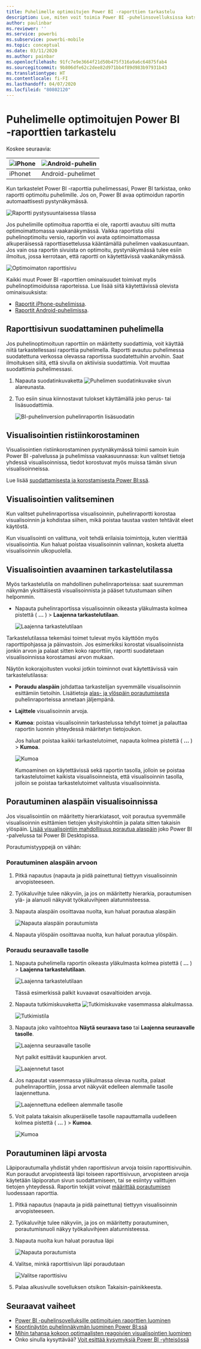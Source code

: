 ```yaml
---
title: Puhelimelle optimoitujen Power BI ‑raporttien tarkastelu
description: Lue, miten voit toimia Power BI ‑puhelinsovelluksissa katselemista varten optimoitujen raporttisivujen kanssa.
author: paulinbar
ms.reviewer: ''
ms.service: powerbi
ms.subservice: powerbi-mobile
ms.topic: conceptual
ms.date: 03/11/2020
ms.author: painbar
ms.openlocfilehash: 91fc7e9e3664f21d50b475f316a9a6c64875fab4
ms.sourcegitcommit: 9b806dfe62c2dee82d971bb4f89d983b97931b43
ms.translationtype: HT
ms.contentlocale: fi-FI
ms.lasthandoff: 04/07/2020
ms.locfileid: "80802120"
---
```

# <a name="view-power-bi-reports-optimized-for-your-phone"></a>Puhelimelle optimoitujen Power BI ‑raporttien tarkastelu

Koskee seuraavia:

| ![iPhone](./media/mobile-apps-view-phone-report/ios-logo-40-px.png) | ![Android-puhelin](./media/mobile-apps-view-phone-report/android-logo-40-px.png) |
|:--- |:--- |
| iPhonet |Android-puhelimet |

Kun tarkastelet Power BI -raporttia puhelimessasi, Power BI tarkistaa, onko raportti optimoitu puhelimille. Jos on, Power BI avaa optimoidun raportin automaattisesti pystynäkymässä.

![Raportti pystysuuntaisessa tilassa](./media/mobile-apps-view-phone-report/07-power-bi-phone-report-portrait.png)

Jos puhelimille optimoitua raporttia ei ole, raportti avautuu silti mutta optimoimattomassa vaakanäkymässä. Vaikka raportista olisi puhelinoptimoitu versio, raportin voi avata optimoimattomassa alkuperäisessä raporttiasettelussa kääntämällä puhelimen vaakasuuntaan. Jos vain osa raportin sivuista on optimoitu, pystynäkymässä tulee esiin ilmoitus, jossa kerrotaan, että raportti on käytettävissä vaakanäkymässä.

![Optimoimaton raporttisivu](./media/mobile-apps-view-phone-report/06-power-bi-phone-report-page-not-optimized.png)

Kaikki muut Power BI ‑raporttien ominaisuudet toimivat myös puhelinoptimoiduissa raporteissa. Lue lisää siitä käytettävissä olevista ominaisuuksista:

* [Raportit iPhone-puhelimissa](mobile-reports-in-the-mobile-apps.md). 
* [Raportit Android-puhelimissa](mobile-reports-in-the-mobile-apps.md).

## <a name="filter-the-report-page-on-a-phone"></a>Raporttisivun suodattaminen puhelimella
Jos puhelinoptimoituun raporttiin on määritetty suodattimia, voit käyttää niitä tarkastellessasi raporttia puhelimella. Raportti avautuu puhelimessa suodatettuna verkossa olevassa raportissa suodatettuihin arvoihin. Saat ilmoituksen siitä, että sivulla on aktiivisia suodattimia. Voit muuttaa suodattimia puhelimessasi.

1. Napauta suodatinkuvaketta ![Puhelimen suodatinkuvake](./media/mobile-apps-view-phone-report/power-bi-phone-filter-icon.png) sivun alareunasta.

2. Tuo esiin sinua kiinnostavat tulokset käyttämällä joko perus- tai lisäsuodattimia.
   
    ![BI-puhelinversion puhelinraportin lisäsuodatin](./media/mobile-apps-view-phone-report/power-bi-iphone-advanced-filter-toronto.png)

## <a name="cross-highlight-visuals"></a>Visualisointien ristiinkorostaminen
Visualisointien ristiinkorostaminen pystynäkymässä toimii samoin kuin Power BI -palvelussa ja puhelimissa vaakasuunnassa: kun valitset tietoja yhdessä visualisoinnissa, tiedot korostuvat myös muissa tämän sivun visualisoinneissa.

Lue lisää [suodattamisesta ja korostamisesta Power BI:ssä](../../power-bi-reports-filters-and-highlighting.md).

## <a name="select-visuals"></a>Visualisointien valitseminen
Kun valitset puhelinraportissa visualisoinnin, puhelinraportti korostaa visualisoinnin ja kohdistaa siihen, mikä poistaa taustaa vasten tehtävät eleet käytöstä.

Kun visualisointi on valittuna, voit tehdä erilaisia toimintoja, kuten vierittää visualisointia. Kun haluat poistaa visualisoinnin valinnan, kosketa aluetta visualisoinnin ulkopuolella.

## <a name="open-visuals-in-focus-mode"></a>Visualisointien avaaminen tarkastelutilassa
Myös tarkastelutila on mahdollinen puhelinraporteissa: saat suuremman näkymän yksittäisestä visualisoinnista ja pääset tutustumaan siihen helpommin.

* Napauta puhelinraportissa visualisoinnin oikeasta yläkulmasta kolmea pistettä ( **...** ) &gt; **Laajenna tarkastelutilaan**.
  
    ![Laajenna tarkastelutilaan](././media/mobile-apps-view-phone-report/power-bi-phone-report-focus-mode.png)

Tarkastelutilassa tekemäsi toimet tulevat myös käyttöön myös raporttipohjassa ja päinvastoin. Jos esimerkiksi korostat visualisoinnista jonkin arvon ja palaat sitten koko raporttiin, raportti suodatetaan visualisoinnissa korostamasi arvon mukaan.

Näytön kokorajoitusten vuoksi jotkin toiminnot ovat käytettävissä vain tarkastelutilassa:

* **Poraudu alaspäin** johdattaa tarkastelijan syvemmälle visualisoinnin esittämiin tietoihin. Lisätietoja [alas- ja ylöspäin porautumisesta](mobile-apps-view-phone-report.md#drill-down-in-a-visual) puhelinraporteissa annetaan jäljempänä.
* **Lajittele** visualisoinnin arvoja.
* **Kumoa**: poistaa visualisoinnin tarkastelussa tehdyt toimet ja palauttaa raportin luonnin yhteydessä määritetyn tietojoukon.
  
    Jos haluat poistaa kaikki tarkastelutoimet, napauta kolmea pistettä ( **...** ) > **Kumoa**.
  
    ![Kumoa](././media/mobile-apps-view-phone-report/power-bi-phone-report-revert-levels.png)
  
    Kumoaminen on käytettävissä sekä raportin tasolla, jolloin se poistaa tarkastelutoimet kaikista visualisoinneista, että visualisoinnin tasolla, jolloin se poistaa tarkastelutoimet valitusta visualisoinnista.   

## <a name="drill-down-in-a-visual"></a>Porautuminen alaspäin visualisoinnissa
Jos visualisointiin on määritetty hierarkiatasot, voit porautua syvemmälle visualisoinnin esittämien tietojen yksityiskohtiin ja palata sitten takaisin ylöspäin. [Lisää visualisointiin mahdollisuus porautua alaspäin](../end-user-drill.md) joko Power BI -palvelussa tai Power BI Desktopissa.

Porautumistyyppejä on vähän:

### <a name="drill-down-on-a-value"></a>Porautuminen alaspäin arvoon
1. Pitkä napautus (napauta ja pidä painettuna) tiettyyn visualisoinnin arvopisteeseen.
2. Työkaluvihje tulee näkyviin, ja jos on määritetty hierarkia, porautumisen ylä- ja alanuoli näkyvät työkaluvihjeen alatunnisteessa.
3. Napauta alaspäin osoittavaa nuolta, kun haluat porautua alaspäin

    ![Napauta alaspäin porautumista](././media/mobile-apps-view-phone-report/report-drill-down.png)
    
4. Napauta ylöspäin osoittavaa nuolta, kun haluat porautua ylöspäin.

### <a name="drill-to-next-level"></a>Poraudu seuraavalle tasolle
1. Napauta puhelimella raportin oikeasta yläkulmasta kolmea pistettä ( **...** ) &gt; **Laajenna tarkastelutilaan**.
   
    ![Laajenna tarkastelutilaan](././media/mobile-apps-view-phone-report/power-bi-phone-report-focus-mode.png)
   
    Tässä esimerkissä palkit kuvaavat osavaltioiden arvoja.
2. Napauta tutkimiskuvaketta ![Tutkimiskuvake](./media/mobile-apps-view-phone-report/power-bi-phone-report-explore-icon.png) vasemmassa alakulmassa.
   
    ![Tutkimistila](./media/mobile-apps-view-phone-report/power-bi-phone-report-explore-mode.png)
3. Napauta joko vaihtoehtoa **Näytä seuraava taso** tai **Laajenna seuraavalle tasolle**.
   
    ![Laajenna seuraavalle tasolle](./media/mobile-apps-view-phone-report/power-bi-phone-report-expand-levels.png)
   
    Nyt palkit esittävät kaupunkien arvot.
   
    ![Laajennetut tasot](./media/mobile-apps-view-phone-report/power-bi-phone-report-expanded-levels.png)
4. Jos napautat vasemmassa yläkulmassa olevaa nuolta, palaat puhelinraporttiin, jossa arvot näkyvät edelleen alemmalle tasolle laajennettuna.
   
    ![Laajennettuna edelleen alemmalle tasolle](./media/mobile-apps-view-phone-report/power-bi-back-to-phone-report-expanded-levels.png)
5. Voit palata takaisin alkuperäiselle tasolle napauttamalla uudelleen kolmea pistettä ( **...** ) > **Kumoa**.
   
    ![Kumoa](././media/mobile-apps-view-phone-report/power-bi-phone-report-revert-levels.png)

## <a name="drill-through-from-a-value"></a>Porautuminen läpi arvosta
Läpiporautumalla yhdistät yhden raporttisivun arvoja toisiin raporttisivuihin. Kun poraudut arvopisteestä läpi toiseen raporttisivuun, arvopisteen arvoja käytetään läpiporatun sivun suodattamiseen, tai se esiintyy valittujen tietojen yhteydessä.
Raportin tekijät voivat [määrittää porautumisen](https://docs.microsoft.com/power-bi/desktop-drillthrough) luodessaan raporttia.

1. Pitkä napautus (napauta ja pidä painettuna) tiettyyn visualisoinnin arvopisteeseen.
2. Työkaluvihje tulee näkyviin, ja jos on määritetty porautuminen, porautumisnuoli näkyy työkaluvihjeen alatunnisteessa.
3. Napauta nuolta kun haluat porautua läpi

    ![Napauta porautumista](././media/mobile-apps-view-phone-report/report-drill-through1.png)

4. Valitse, minkä raporttisivun läpi poraudutaan

    ![Valitse raporttisivu](././media/mobile-apps-view-phone-report/report-drill-through2.png)

5. Palaa alkusivulle sovelluksen otsikon Takaisin-painikkeesta.


## <a name="next-steps"></a>Seuraavat vaiheet
* [Power BI -puhelinsovelluksille optimoitujen raporttien luominen](../../desktop-create-phone-report.md)
* [Koontinäytön puhelinnäkymän luominen Power BI:ssä](../../service-create-dashboard-mobile-phone-view.md)
* [Mihin tahansa kokoon optimaalisten reagoivien visualisointien luominen](../../visuals/desktop-create-responsive-visuals.md)
* Onko sinulla kysyttävää? [Voit esittää kysymyksiä Power BI -yhteisössä](https://community.powerbi.com/)

